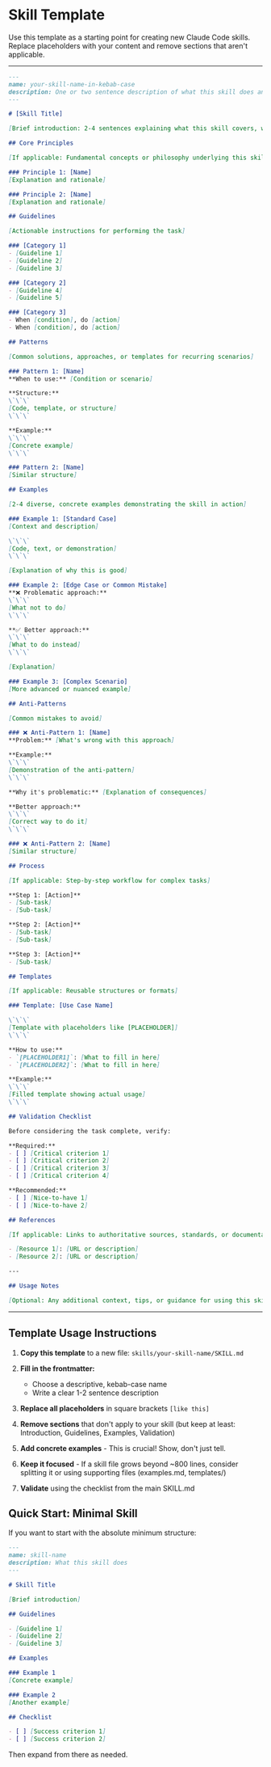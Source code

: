 # Skill Template

Use this template as a starting point for creating new Claude Code skills. Replace placeholders with your content and remove sections that aren't applicable.

---

```markdown
---
name: your-skill-name-in-kebab-case
description: One or two sentence description of what this skill does and when to use it
---

# [Skill Title]

[Brief introduction: 2-4 sentences explaining what this skill covers, why it's useful, and when to apply it]

## Core Principles

[If applicable: Fundamental concepts or philosophy underlying this skill]

### Principle 1: [Name]
[Explanation and rationale]

### Principle 2: [Name]
[Explanation and rationale]

## Guidelines

[Actionable instructions for performing the task]

### [Category 1]
- [Guideline 1]
- [Guideline 2]
- [Guideline 3]

### [Category 2]
- [Guideline 4]
- [Guideline 5]

### [Category 3]
- When [condition], do [action]
- When [condition], do [action]

## Patterns

[Common solutions, approaches, or templates for recurring scenarios]

### Pattern 1: [Name]
**When to use:** [Condition or scenario]

**Structure:**
\`\`\`
[Code, template, or structure]
\`\`\`

**Example:**
\`\`\`
[Concrete example]
\`\`\`

### Pattern 2: [Name]
[Similar structure]

## Examples

[2-4 diverse, concrete examples demonstrating the skill in action]

### Example 1: [Standard Case]
[Context and description]

\`\`\`
[Code, text, or demonstration]
\`\`\`

[Explanation of why this is good]

### Example 2: [Edge Case or Common Mistake]
**❌ Problematic approach:**
\`\`\`
[What not to do]
\`\`\`

**✅ Better approach:**
\`\`\`
[What to do instead]
\`\`\`

[Explanation]

### Example 3: [Complex Scenario]
[More advanced or nuanced example]

## Anti-Patterns

[Common mistakes to avoid]

### ❌ Anti-Pattern 1: [Name]
**Problem:** [What's wrong with this approach]

**Example:**
\`\`\`
[Demonstration of the anti-pattern]
\`\`\`

**Why it's problematic:** [Explanation of consequences]

**Better approach:**
\`\`\`
[Correct way to do it]
\`\`\`

### ❌ Anti-Pattern 2: [Name]
[Similar structure]

## Process

[If applicable: Step-by-step workflow for complex tasks]

**Step 1: [Action]**
- [Sub-task]
- [Sub-task]

**Step 2: [Action]**
- [Sub-task]
- [Sub-task]

**Step 3: [Action]**
- [Sub-task]

## Templates

[If applicable: Reusable structures or formats]

### Template: [Use Case Name]

\`\`\`
[Template with placeholders like [PLACEHOLDER]]
\`\`\`

**How to use:**
- `[PLACEHOLDER1]`: [What to fill in here]
- `[PLACEHOLDER2]`: [What to fill in here]

**Example:**
\`\`\`
[Filled template showing actual usage]
\`\`\`

## Validation Checklist

Before considering the task complete, verify:

**Required:**
- [ ] [Critical criterion 1]
- [ ] [Critical criterion 2]
- [ ] [Critical criterion 3]
- [ ] [Critical criterion 4]

**Recommended:**
- [ ] [Nice-to-have 1]
- [ ] [Nice-to-have 2]

## References

[If applicable: Links to authoritative sources, standards, or documentation]

- [Resource 1]: [URL or description]
- [Resource 2]: [URL or description]

---

## Usage Notes

[Optional: Any additional context, tips, or guidance for using this skill effectively]
```

---

## Template Usage Instructions

1. **Copy this template** to a new file: `skills/your-skill-name/SKILL.md`

2. **Fill in the frontmatter:**
   - Choose a descriptive, kebab-case name
   - Write a clear 1-2 sentence description

3. **Replace all placeholders** in square brackets `[like this]`

4. **Remove sections** that don't apply to your skill (but keep at least: Introduction, Guidelines, Examples, Validation)

5. **Add concrete examples** - This is crucial! Show, don't just tell.

6. **Keep it focused** - If a skill file grows beyond ~800 lines, consider splitting it or using supporting files (examples.md, templates/)

7. **Validate** using the checklist from the main SKILL.md

## Quick Start: Minimal Skill

If you want to start with the absolute minimum structure:

```markdown
---
name: skill-name
description: What this skill does
---

# Skill Title

[Brief introduction]

## Guidelines

- [Guideline 1]
- [Guideline 2]
- [Guideline 3]

## Examples

### Example 1
[Concrete example]

### Example 2
[Another example]

## Checklist

- [ ] [Success criterion 1]
- [ ] [Success criterion 2]
```

Then expand from there as needed.
